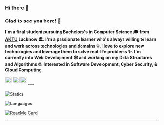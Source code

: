 ### Hi there 👋

<!--
**ammantasha/ammantasha** is a ✨ _special_ ✨ repository because its `README.md` (this file) appears on your GitHub profile.

Here are some ideas to get you started:

- 🔭 I’m currently working on ...
- 🌱 I’m currently learning ...
- 👯 I’m looking to collaborate on ...
- 🤔 I’m looking for help with ...
- 💬 Ask me about ...
- 📫 How to reach me: ...
- 😄 Pronouns: ...
- ⚡ Fun fact: ...
-->

### Glad to see you here! 🤩  

**I'm a final student pursuing Bachelors's in Computer Science 🎓 from <a href="http://www.aktu.ac.in/">AKTU</a> Lucknow 🏛. I'm a passionate learner who's always willing to learn and work across technologies and domains 💡. I love to explore new technologies and leverage them to solve real-life problems ✨. I'm currently into Web Development 🕸️ and working on my Data Structures and Algorithms 🤓.
Interested in Software Development, Cyber Security, & Cloud Computing.**

<a href="https://github.com/amshashank">
  <img align="left" alt="Shashank's Linkedin" width="22px" src="https://cdn.jsdelivr.net/npm/simple-icons@v3/icons/linkedin.svg" />
 </a>

<a href="https://github.com/ammantasha">
  <img align="left" alt="Mantasha's Github" width="22px" src="https://cdn.jsdelivr.net/npm/simple-icons@v3/icons/github.svg" />
</a>
<a href="(https://www.instagram.com/its_me_mantasha5">
  <img align="left" alt="Mantasha's Instagram" width="22px" src="https://cdn.jsdelivr.net/npm/simple-icons@v3/icons/instagram.svg" />
</a>


<br>
<!--
## Visit - [Portfolio](https://ammantasha.github.io/) to know more..
-->
---

![Statics](https://github-readme-stats.vercel.app/api?username=ammantasha&hide=contribs,prs)

![Languages](https://github-readme-stats.vercel.app/api/top-langs/?username=ammantasha&layout=compact)

[![ReadMe Card](https://github-readme-stats.vercel.app/api/pin/?username=AasthaGithub&repo=DSA_Team12_Uplift_Project)](https://github.com/AasthaGithub/DSA_Team12_Uplift_Project)

---
